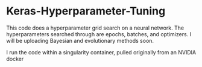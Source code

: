# Keras-Hyperparameter-Tuning
This code does a hyperparameter grid search on a neural network.  The hyperparameters searched through are epochs, batches, and optimizers. I will be uploading Bayesian and evolutionary methods soon. <br>

I run the code within a singularity container, pulled originally from an NVIDIA docker


